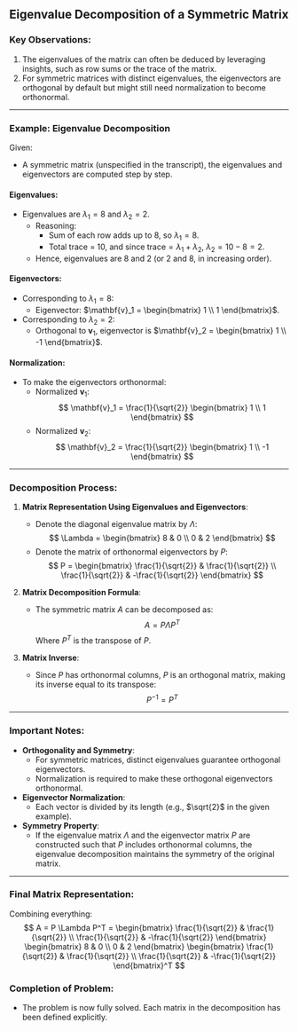 ## Eigenvalue Decomposition of a Symmetric Matrix

### Key Observations:
1. The eigenvalues of the matrix can often be deduced by leveraging insights, such as row sums or the trace of the matrix.
2. For symmetric matrices with distinct eigenvalues, the eigenvectors are orthogonal by default but might still need normalization to become orthonormal.

---

### Example: Eigenvalue Decomposition

Given:
- A symmetric matrix (unspecified in the transcript), the eigenvalues and eigenvectors are computed step by step.

#### Eigenvalues:
- Eigenvalues are $\lambda_1 = 8$ and $\lambda_2 = 2$.
    - Reasoning:
        - Sum of each row adds up to $8$, so $\lambda_1 = 8$.
        - Total trace = $10$, and since $\text{trace} = \lambda_1 + \lambda_2$, $\lambda_2 = 10 - 8 = 2$.
    - Hence, eigenvalues are $8$ and $2$ (or $2$ and $8$, in increasing order).

#### Eigenvectors:
- Corresponding to $\lambda_1 = 8$:
    - Eigenvector: $\mathbf{v}_1 = \begin{bmatrix} 1 \\ 1 \end{bmatrix}$.
- Corresponding to $\lambda_2 = 2$:
    - Orthogonal to $\mathbf{v}_1$, eigenvector is $\mathbf{v}_2 = \begin{bmatrix} 1 \\ -1 \end{bmatrix}$.

#### Normalization:
- To make the eigenvectors orthonormal:
    - Normalized $\mathbf{v}_1$: 
      $$
      \mathbf{v}_1 = \frac{1}{\sqrt{2}} \begin{bmatrix} 1 \\ 1 \end{bmatrix}
      $$
    - Normalized $\mathbf{v}_2$: 
      $$
      \mathbf{v}_2 = \frac{1}{\sqrt{2}} \begin{bmatrix} 1 \\ -1 \end{bmatrix}
      $$

---

### Decomposition Process:

1. **Matrix Representation Using Eigenvalues and Eigenvectors**:
    - Denote the diagonal eigenvalue matrix by $\Lambda$:
      $$
      \Lambda = \begin{bmatrix} 8 & 0 \\ 0 & 2 \end{bmatrix}
      $$
    - Denote the matrix of orthonormal eigenvectors by $P$:
      $$
      P = \begin{bmatrix} 
      \frac{1}{\sqrt{2}} & \frac{1}{\sqrt{2}} \\ 
      \frac{1}{\sqrt{2}} & -\frac{1}{\sqrt{2}} 
      \end{bmatrix}
      $$

2. **Matrix Decomposition Formula**:
    - The symmetric matrix $A$ can be decomposed as:
      $$
      A = P \Lambda P^T
      $$
      Where $P^T$ is the transpose of $P$.

3. **Matrix Inverse**:
    - Since $P$ has orthonormal columns, $P$ is an orthogonal matrix, making its inverse equal to its transpose:
      $$
      P^{-1} = P^T
      $$

---

### Important Notes:
- **Orthogonality and Symmetry**:
    - For symmetric matrices, distinct eigenvalues guarantee orthogonal eigenvectors.
    - Normalization is required to make these orthogonal eigenvectors orthonormal.
- **Eigenvector Normalization**:
    - Each vector is divided by its length (e.g., $\sqrt{2}$ in the given example).
- **Symmetry Property**:
    - If the eigenvalue matrix $\Lambda$ and the eigenvector matrix $P$ are constructed such that $P$ includes orthonormal columns, the eigenvalue decomposition maintains the symmetry of the original matrix.

---

### Final Matrix Representation:
Combining everything:
  $$
  A = P \Lambda P^T = 
  \begin{bmatrix} 
  \frac{1}{\sqrt{2}} & \frac{1}{\sqrt{2}} \\ 
  \frac{1}{\sqrt{2}} & -\frac{1}{\sqrt{2}} 
  \end{bmatrix}
  \begin{bmatrix} 8 & 0 \\ 0 & 2 \end{bmatrix}
  \begin{bmatrix} 
  \frac{1}{\sqrt{2}} & \frac{1}{\sqrt{2}} \\ 
  \frac{1}{\sqrt{2}} & -\frac{1}{\sqrt{2}} 
  \end{bmatrix}^T
  $$

### Completion of Problem:
- The problem is now fully solved. Each matrix in the decomposition has been defined explicitly.